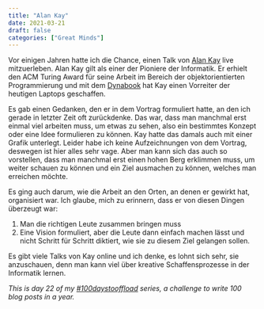 ```yaml
---
title: "Alan Kay"
date: 2021-03-21
draft: false
categories: ["Great Minds"]
---
```

Vor einigen Jahren hatte ich die Chance, einen Talk von [Alan Kay](https://de.wikipedia.org/wiki/Alan_Kay) live mitzuerleben. Alan Kay gilt als einer der Pioniere der Informatik. Er erhielt den ACM Turing Award für seine Arbeit im Bereich der objektorientierten Programmierung und mit dem [Dynabook](https://de.wikipedia.org/wiki/Dynabook) hat Kay einen Vorreiter der heutigen Laptops geschaffen. 

Es gab einen Gedanken, den er in dem Vortrag formuliert hatte, an den ich gerade in letzter Zeit oft zurückdenke. Das war, dass man manchmal erst einmal viel arbeiten muss, um etwas zu sehen, also ein bestimmtes Konzept oder eine Idee formulieren zu können. Kay hatte das damals auch mit einer Grafik unterlegt. Leider habe ich keine Aufzeichnungen von dem Vortrag, deswegen ist hier alles sehr vage. Aber man kann sich das auch so vorstellen, dass man manchmal erst einen hohen Berg erklimmen muss, um weiter schauen zu können und ein Ziel ausmachen zu können, welches man erreichen möchte.

Es ging auch darum, wie die Arbeit an den Orten, an denen er gewirkt hat, organisiert war. Ich glaube, mich zu erinnern, dass er von diesen Dingen überzeugt war:
1. Man die richtigen Leute zusammen bringen muss
2. Eine Vision formuliert, aber die Leute dann einfach machen lässt und nicht Schritt für Schritt diktiert, wie sie zu diesem Ziel gelangen sollen.

Es gibt viele Talks von Kay online und ich denke, es lohnt sich sehr, sie anzuschauen, denn man kann viel über kreative Schaffensprozesse in der Informatik lernen.

_This is day 22 of my [#100daystooffload](https://100daystooffload.com/) series, a challenge to write 100 blog posts in a year._